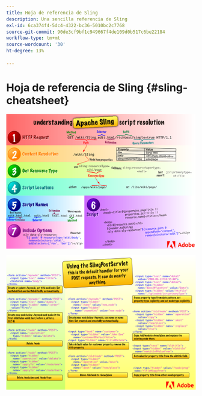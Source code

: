 ```yaml
---
title: Hoja de referencia de Sling
description: Una sencilla referencia de Sling
exl-id: 6ca374f4-5dc4-4322-bc36-5010bc2c7768
source-git-commit: 90de3cf9bf1c949667f4de109d0b517c6be22184
workflow-type: tm+mt
source-wordcount: '30'
ht-degree: 13%

---
```


# Hoja de referencia de Sling {#sling-cheatsheet}

![Explicación de la resolución de scripts de Apache Sling.](assets/sling-cheatsheet-01.png)

![Uso de SlingPostServlet : este es el controlador predeterminado para las solicitudes de POST; puede hacer casi cualquier cosa.](assets/sling-cheatsheet-02.png)

